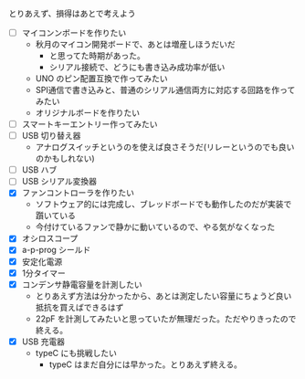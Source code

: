 とりあえず、損得はあとで考えよう

+ [ ] マイコンンボードを作りたい
  + 秋月のマイコン開発ボードで、あとは増産しほうだいだ
    + と思ってた時期があった。
    + シリアル接続で、どうにも書き込み成功率が低い
  + UNO のピン配置互換で作ってみたい
  + SPI通信で書き込みと、普通のシリアル通信両方に対応する回路を作ってみたい
  + オリジナルボードを作りたい
+ [ ] スマートキーエントリー作ってみたい
+ [ ] USB 切り替え器
  + アナログスイッチというのを使えば良さそうだ(リレーというのでも良いのかもしれない)
+ [ ] USB ハブ
+ [ ] USB シリアル変換器
+ [x] ファンコントローラを作りたい
  + ソフトウェア的には完成し、ブレッドボードでも動作したのだが実装で躓いている
  + 今付けているファンで静かに動いているので、やる気がなくなった
+ [x] オシロスコープ
+ [x] a-p-prog シールド
+ [x] 安定化電源
+ [x] 1分タイマー
+ [x] コンデンサ静電容量を計測したい
  + とりあえず方法は分かったから、あとは測定したい容量にちょうど良い抵抗を買えばできるはず
  + 22pF を計測してみたいと思っていたが無理だった。ただやりきったので終える。
+ [x] USB 充電器
  + typeC にも挑戦したい
    + typeC はまだ自分には早かった。とりあえず終える。
